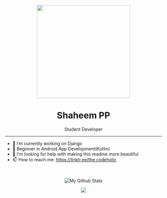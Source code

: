 <p align="center"><img height="300px" src="https://avatars.githubusercontent.com/u/46243023?s=400&u=74eb3779f7eebd805b2271e207363cc883f1e856&v=4"></p>
<h1 align="center">Shaheem PP</h1>
<p align="center">Student Developer</p>
<hr>

- 🔭 I’m currently working on Django
- 🌱 Beginner in Android App Development(Kotlin)
- 🤔 I'm looking for help with making this readme more beautiful
- 📫 How to reach me: https://linktr.ee/the.codeholic
<br>
<p align="center"><img align="center" stylr="margin:auto;" src="https://github-readme-stats.vercel.app/api?username=the-codeholic&theme=tokyonight&show_icons=true&hide_border=true&show_icons=true" alt="My Github Stats"></p>
<p align="center"><img src="https://github-readme-stats.vercel.app/api/top-langs/?username=the-codeholic&langs_count=10&theme=tokyonight"></p>
